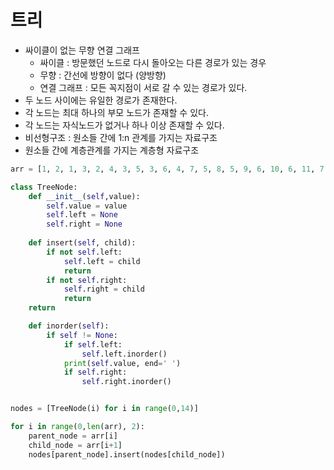 # 트리
- 싸이클이 없는 무향 연결 그래프
    - 싸이클 : 방문했던 노드로 다시 돌아오는 다른 경로가 있는 경우
    - 무향 : 간선에 방향이 없다 (양방향)
    - 연결 그래프 : 모든 꼭지점이 서로 갈 수 있는 경로가 있다.
- 두 노드 사이에는 유일한 경로가 존재한다.
- 각 노드는 최대 하나의 부모 노드가 존재할 수 있다.
- 각 노드는 자식노드가 없거나 하나 이상 존재할 수 있다.
- 비선형구조 : 원소들 간에 1:n 관계를 가지는 자료구조
- 원소들 간에 계층관계를 가지는 계층형 자료구조

```python
arr = [1, 2, 1, 3, 2, 4, 3, 5, 3, 6, 4, 7, 5, 8, 5, 9, 6, 10, 6, 11, 7, 12, 11, 13]

class TreeNode:
    def __init__(self,value):
        self.value = value
        self.left = None
        self.right = None
    
    def insert(self, child):
        if not self.left:
            self.left = child
            return
        if not self.right:
            self.right = child
            return
    return

    def inorder(self):
        if self != None:
            if self.left:
                self.left.inorder()
            print(self.value, end=' ')
            if self.right:
                self.right.inorder()


nodes = [TreeNode(i) for i in range(0,14)]

for i in range(0,len(arr), 2):
    parent_node = arr[i]
    child_node = arr[i+1]
    nodes[parent_node].insert(nodes[child_node])
```